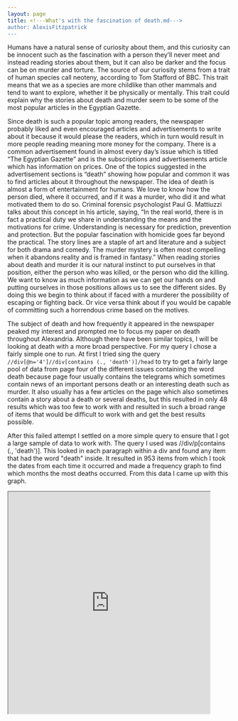 ```yaml
---
layout: page
title: <!---What's with the fascination of death.md--->
author: AlexisFitzpatrick
---
```

Humans have a natural sense of curiosity about them, and this curiosity can be innocent such as the fascination with a person they’ll never meet and instead reading stories about
them, but it can also be darker and the focus can be on murder and torture. The source of our curiosity stems from a trait of human species call neoteny, according to Tom Stafford of BBC. This trait means that we as a species are more childlike than other mammals and tend to want to explore, whether it be physically or mentally. This trait could explain why the stories about death and murder seem to be some of the most popular articles in the Egyptian Gazette.

Since death is such a popular topic among readers, the newspaper probably liked and even encouraged articles and advertisements to write about it because it would please the readers, which in turn would result in more people reading meaning more money for the company. There is a common advertisement found in almost every day’s issue which is titled “The Egyptian Gazette” and is the subscriptions and advertisements article which has information on prices. One of the topics suggested in the advertisement sections is “death” showing how popular and common it was to find articles about it throughout the newspaper. The idea of death is almost a form of entertainment for humans. We love to know how the person died, where it occurred, and if it was a murder, who did it and what motivated them to do so. Criminal forensic psychologist Paul G. Mattiuzzi talks about this concept in his article, saying, “In the real world, there is in fact a practical duty we share in understanding the means and the motivations for crime.  Understanding is necessary for prediction, prevention and protection. But the popular fascination with homicide goes far beyond the practical.  The story lines are a staple of art and literature and a subject for both drama and comedy.  The murder mystery is often most compelling when it abandons reality and is framed in fantasy.” When reading stories about death and murder it is our natural instinct to put ourselves in that position, either the person who was killed, or the person who did the killing. We want to know as much information as we can get our hands on and putting ourselves in those positions allows us to see the different sides. By doing this we begin to think about if faced with a murderer the possibility of escaping or fighting back. Or vice versa think about if you would be capable of committing such a horrendous crime based on the motives.

The subject of death and how frequently it appeared in the newspaper peaked my interest and prompted me to focus my paper on death throughout Alexandria. Although there have been similar topics, I will be looking at death with a more broad perspective. For my query I chose a fairly simple one to run. At first I tried sing the query` //div[@n='4']//div[contains (., 'death')]/head` to try to get a fairly large pool of data from page four of the different issues containing the word death because page four usually contains the telegrams which sometimes contain news of an important persons death or an interesting death such as murder. It also usually has a few articles on the page which also sometimes contain a story about a death or several deaths, but this resulted in only 48 results which was too few to work with and resulted in such a broad range of items that would be difficult to work with and get the best results possible.

After this failed attempt I settled on a more simple query to ensure that I got a large sample of data to work with. The query I used was //div/p[contains (., 'death')]. This looked in each paragraph within a div and found any item that had the word "death" inside. It resulted in 953 items from which I took the dates from each time it occurred and made a frequency graph to find which months the most deaths occurred. From this data I came up with this graph.

<iframe src="https://public.tableau.com/views/https://public.tableau.com/views/datagraphfrequencyIFS/Sheet1?:showVizHome=no&:embed=true" align="center" width="90%" height="500"/>

From these results we see that the months with the highest death rates are June through September for both the years 1905 and 1906. The highest deaths total was in September 1906 with 68 deaths. This isn't a huge surprise because there is usually a high birth and death rate during the month of September, even to this day. These results show that this window in time is quite possibly a sick season and the reason for the high amount of deaths could be from an easily contracted and spread illness. There's a possibility that since this time is around the holiday season that families could be together and there could be tension among relatives that could possibly result in murder, or it is also a high stress time which could cause heart attacks and other natural causes of death. These are just assumptions and the sickness theory is the only trend to be easily identified because death is hard to predict and can be caused by many factors. With this in mind I wanted to find what some of the main causes of death were. To do this I used the same query but instead of death, I put in different words such as "Murder" "Stabbed" and "Shot". The following pie chart shows these results along with the percentage of deaths caused by each category.

![chart](methods pie chart.png)

The chart shows that the most common form of death was from being shot followed by poison then murder and the plague tying for third. Stabbings and a general sickness each caused only 3% each of the deaths. The low percentage for sickness makes sense because the Bubonic Plague was also a fairly common disease at this time and many of the people who died from being sick were probably caused by the Plague which is a separate category. The remaining sickness I presume was from Typhus because I read several articles where it was mentioned as a cause of death. The high results for murder, the plague, and being shot seems reasonable but the very large 26% for poisoning seems strange and inaccurate. This could be caused by misinformation or that there was a popular advertisement or article that talked about poison and was found in many issues of The Egyptian Gazette.

It is important to keep in mind that the results could be skewed due to a lack of updating each issue. There could be duplicates of stories, or if there was a popular advertisement that appeared often it could tamper with the results and cause an unusually large pool of false information. The contents of the Egyptian Gazette are continually updating, so there is a portion of important information that is missing that could help clear up any uncertainties and offer a wider data set to compare trends.
